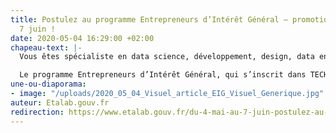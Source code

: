 ```yaml
---
title: Postulez au programme Entrepreneurs d’Intérêt Général – promotion 4  –  jusqu'au
  7 juin !
date: 2020-05-04 16:29:00 +02:00
chapeau-text: |-
  Vous êtes spécialiste en data science, développement, design, data engineering ou géomatique ? Rejoignez la quatrième promotion du programme Entrepreneurs d’Intérêt Général !

  Le programme Entrepreneurs d’Intérêt Général, qui s’inscrit dans TECH.GOUV, le programme d’accélération de la transformation numérique de l’Etat, lance un appel à candidatures pour permettre à des profils extérieurs à l’administration de contribuer à l’amélioration du service public à l’aide de leurs compétences numériques. Il vise à recruter une promotion de 41 entrepreneurs d’intérêt général (EIG) spécialistes du numérique qui intègreront l’administration en septembre 2020.
une-ou-diaporama:
- image: "/uploads/2020_05_04_Visuel_article_EIG_Visuel_Generique.jpg"
auteur: Etalab.gouv.fr
redirection: https://www.etalab.gouv.fr/du-4-mai-au-7-juin-postulez-au-programme-entrepreneurs-dinteret-general-promotion-4
---
```


